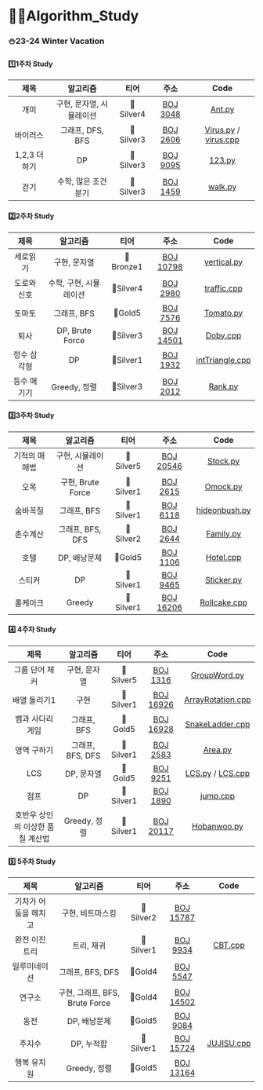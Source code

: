 # 👨‍💻Algorithm_Study

### ⛄23-24 Winter Vacation
#### 1️⃣1주차 Study

|제목|알고리즘|티어|주소|Code|
|:------:|:---:|:---:|:---:|:---:|
|개미|구현, 문자열, 시뮬레이션|🥈Silver4|[BOJ 3048](https://www.acmicpc.net/problem/3048)|[Ant.py](https://github.com/Hyunjoon83/Algorithm_Study/blob/main/1%EC%A3%BC%EC%B0%A8%20%EC%8A%A4%ED%84%B0%EB%94%94/Ant.py)|
|바이러스|그래프, DFS, BFS|🥈Silver3|[BOJ 2606](https://www.acmicpc.net/problem/2606)|[Virus.py](https://github.com/Hyunjoon83/Algorithm_Study/blob/main/1%EC%A3%BC%EC%B0%A8%20%EC%8A%A4%ED%84%B0%EB%94%94/Virus.py) / [virus.cpp](https://github.com/Hyunjoon83/Algorithm_Study/blob/main/1%EC%A3%BC%EC%B0%A8%20%EC%8A%A4%ED%84%B0%EB%94%94/virus.cpp)|
|1,2,3 더하기|DP|🥈Silver3|[BOJ 9095](https://www.acmicpc.net/problem/9095)|[123.py](https://github.com/Hyunjoon83/Algorithm_Study/blob/main/1%EC%A3%BC%EC%B0%A8%20%EC%8A%A4%ED%84%B0%EB%94%94/123.py)|
|걷기|수학, 많은 조건 분기|🥈Silver3|[BOJ 1459](https://www.acmicpc.net/problem/1459)|[walk.py](https://github.com/Hyunjoon83/Algorithm_Study/blob/main/1%EC%A3%BC%EC%B0%A8%20%EC%8A%A4%ED%84%B0%EB%94%94/walk.py)|

#### 2️⃣2주차 Study

|제목|알고리즘|티어|주소|Code|
|:------:|:---:|:---:|:---:|:---:|
|세로읽기|구현, 문자열|🥉Bronze1|[BOJ 10798](https://www.acmicpc.net/problem/10798)|[vertical.py](https://github.com/Hyunjoon83/Algorithm_Study/blob/main/2%EC%A3%BC%EC%B0%A8%20%EC%8A%A4%ED%84%B0%EB%94%94/vertical.py)|
|도로와 신호|수학, 구현, 시뮬레이션|🥈Silver4|[BOJ 2980](https://www.acmicpc.net/problem/2980)|[traffic.cpp](https://github.com/Hyunjoon83/Algorithm_Study/blob/main/2%EC%A3%BC%EC%B0%A8%20%EC%8A%A4%ED%84%B0%EB%94%94/traffic.cpp)|
|토마토|그래프, BFS|🥇Gold5|[BOJ 7576](https://www.acmicpc.net/problem/7576)|[Tomato.py](https://github.com/Hyunjoon83/Algorithm_Study/blob/main/2%EC%A3%BC%EC%B0%A8%20%EC%8A%A4%ED%84%B0%EB%94%94/Tomato.py)|
|퇴사|DP, Brute Force|🥈Silver3|[BOJ 14501](https://www.acmicpc.net/problem/14501)|[Doby.cpp](https://github.com/Hyunjoon83/Algorithm_Study/blob/main/2%EC%A3%BC%EC%B0%A8%20%EC%8A%A4%ED%84%B0%EB%94%94/Doby.cpp)|
|정수 삼각형|DP|🥈Silver1|[BOJ 1932](https://www.acmicpc.net/problem/1932)|[intTriangle.cpp](https://github.com/Hyunjoon83/Algorithm_Study/blob/main/2%EC%A3%BC%EC%B0%A8%20%EC%8A%A4%ED%84%B0%EB%94%94/intTriangle.cpp)|
|등수 매기기|Greedy, 정렬|🥈Silver3|[BOJ 2012](https://www.acmicpc.net/problem/2012)|[Rank.py](https://github.com/Hyunjoon83/Algorithm_Study/blob/main/2%EC%A3%BC%EC%B0%A8%20%EC%8A%A4%ED%84%B0%EB%94%94/Rank.py)|

#### 3️⃣3주차 Study
|제목|알고리즘|티어|주소|Code|
|:------:|:---:|:---:|:---:|:---:|
|기적의 매매법|구현, 시뮬레이션|🥈Silver5|[BOJ 20546](https://www.acmicpc.net/problem/20546)|[Stock.py](https://github.com/Hyunjoon83/Algorithm_Study/blob/main/3%EC%A3%BC%EC%B0%A8%20%EC%8A%A4%ED%84%B0%EB%94%94/Stock.py)|
|오목|구현, Brute Force|🥈Silver1|[BOJ 2615](https://www.acmicpc.net/problem/2615)|[Omock.py](https://github.com/Hyunjoon83/Algorithm_Study/blob/main/3%EC%A3%BC%EC%B0%A8%20%EC%8A%A4%ED%84%B0%EB%94%94/Omock.py)|
|숨바꼭질|그래프, BFS|🥈Silver1|[BOJ 6118](https://www.acmicpc.net/problem/6118)|[hideonbush.py](https://github.com/Hyunjoon83/Algorithm_Study/blob/main/3%EC%A3%BC%EC%B0%A8%20%EC%8A%A4%ED%84%B0%EB%94%94/hideonbush.py)|
|촌수계산|그래프, BFS, DFS|🥈Silver2|[BOJ 2644](https://www.acmicpc.net/problem/2644)|[Family.py](https://github.com/Hyunjoon83/Algorithm_Study/blob/main/3%EC%A3%BC%EC%B0%A8%20%EC%8A%A4%ED%84%B0%EB%94%94/Family.py)|
|호텔|DP, 배낭문제|🥇Gold5|[BOJ 1106](https://www.acmicpc.net/problem/1106)|[Hotel.cpp](https://github.com/Hyunjoon83/Algorithm_Study/blob/main/3%EC%A3%BC%EC%B0%A8%20%EC%8A%A4%ED%84%B0%EB%94%94/Hotel.cpp)|
|스티커|DP|🥈Silver1|[BOJ 9465](https://www.acmicpc.net/problem/9465)|[Sticker.py](https://github.com/Hyunjoon83/Algorithm_Study/blob/main/3%EC%A3%BC%EC%B0%A8%20%EC%8A%A4%ED%84%B0%EB%94%94/Sticker.py)|
|롤케이크|Greedy|🥈Silver1|[BOJ 16206](https://www.acmicpc.net/problem/16206)|[Rollcake.cpp](https://github.com/Hyunjoon83/Algorithm_Study/blob/main/3%EC%A3%BC%EC%B0%A8%20%EC%8A%A4%ED%84%B0%EB%94%94/Rollcake.cpp)|

#### 4️⃣ 4주차 Study
|제목|알고리즘|티어|주소|Code|
|:------:|:---:|:---:|:---:|:---:|
|그룹 단어 체커|구현, 문자열|🥈Silver5|[BOJ 1316](https://www.acmicpc.net/problem/1316)|[GroupWord.py](https://github.com/Hyunjoon83/Algorithm_Study/blob/main/4%EC%A3%BC%EC%B0%A8%20%EC%8A%A4%ED%84%B0%EB%94%94/GroupWord.py)|
|배열 돌리기1|구현|🥈Silver1|[BOJ 16926](https://www.acmicpc.net/problem/16926)|[ArrayRotation.cpp](https://github.com/Hyunjoon83/Algorithm_Study/blob/main/4%EC%A3%BC%EC%B0%A8%20%EC%8A%A4%ED%84%B0%EB%94%94/ArrayRotation.cpp)|
|뱀과 사다리 게임|그래프, BFS|🥇Gold5|[BOJ 16928](https://www.acmicpc.net/problem/16928)|[SnakeLadder.cpp](https://github.com/Hyunjoon83/Algorithm_Study/blob/main/4%EC%A3%BC%EC%B0%A8%20%EC%8A%A4%ED%84%B0%EB%94%94/SnakeLadder.cpp)|
|영역 구하기|그래프, BFS, DFS|🥈Silver1|[BOJ 2583](https://www.acmicpc.net/problem/2583)|[Area.py](https://github.com/Hyunjoon83/Algorithm_Study/blob/main/4%EC%A3%BC%EC%B0%A8%20%EC%8A%A4%ED%84%B0%EB%94%94/Area.py)|
|LCS|DP, 문자열|🥇Gold5|[BOJ 9251](https://www.acmicpc.net/problem/9251)|[LCS.py](https://github.com/Hyunjoon83/Algorithm_Study/blob/main/4%EC%A3%BC%EC%B0%A8%20%EC%8A%A4%ED%84%B0%EB%94%94/LCS.py) / [LCS.cpp](https://github.com/Hyunjoon83/Algorithm_Study/blob/main/4%EC%A3%BC%EC%B0%A8%20%EC%8A%A4%ED%84%B0%EB%94%94/LCS.cpp)|
|점프|DP|🥈Silver1|[BOJ 1890](https://www.acmicpc.net/problem/1890)|[jump.cpp](https://github.com/Hyunjoon83/Algorithm_Study/blob/main/4%EC%A3%BC%EC%B0%A8%20%EC%8A%A4%ED%84%B0%EB%94%94/jump.cpp)|
|호반우 상인의 이상한 품질 계산법|Greedy, 정렬|🥈Silver1|[BOJ 20117](https://www.acmicpc.net/problem/20117)|[Hobanwoo.py](https://github.com/Hyunjoon83/Algorithm_Study/blob/main/4%EC%A3%BC%EC%B0%A8%20%EC%8A%A4%ED%84%B0%EB%94%94/Hobanwoo.py)|

#### 5️⃣ 5주차 Study
|제목|알고리즘|티어|주소|Code|
|:------:|:---:|:---:|:---:|:---:|
|기차가 어둠을 헤치고|구현, 비트마스킹|🥈Silver2|[BOJ 15787](https://www.acmicpc.net/problem/15787)||
|완전 이진 트리|트리, 재귀|🥈Silver1|[BOJ 9934](https://www.acmicpc.net/problem/9934)|[CBT.cpp](https://github.com/Hyunjoon83/Algorithm_Study/blob/main/5%EC%A3%BC%EC%B0%A8%20%EC%8A%A4%ED%84%B0%EB%94%94/CBT.cpp)|
|일루미네이션|그래프, BFS, DFS|🥇Gold4|[BOJ 5547](https://www.acmicpc.net/problem/5547)||
|연구소|구현, 그래프, BFS, Brute Force|🥇Gold4|[BOJ 14502](https://www.acmicpc.net/problem/14502)||
|동전|DP, 배낭문제|🥇Gold5|[BOJ 9084](https://www.acmicpc.net/problem/9084)||
|주지수|DP, 누적합|🥈Silver1|[BOJ 15724](https://www.acmicpc.net/problem/15724)|[JUJISU.cpp](https://github.com/Hyunjoon83/Algorithm_Study/blob/main/5%EC%A3%BC%EC%B0%A8%20%EC%8A%A4%ED%84%B0%EB%94%94/JUJISU.cpp)|
|행복 유치원|Greedy, 정렬|🥇Gold5|[BOJ 13164](https://www.acmicpc.net/problem/13164)||
